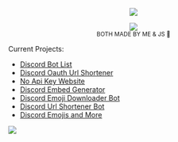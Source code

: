 
<p align="center">
  <img src="https://api.jayson.codes/api/spotify" />
</p>


<p align="center">
  <img src="https://api.jayson.codes/api/v1/github" />
  <br />
  <small>BOTH MADE BY ME & JS 💛</small>
</p>

Current Projects:
<ul>
  <li> <a href="//botlists.com">Discord Bot List</a> </li>
  <li> <a href="//dbos.me">Discord Oauth Url Shortener</a> </li>
  <li> <a href="//no-api-key.com">No Api Key Website</a> </li>
  <li> <a href="//e.dbos.me">Discord Embed Generator</a> </li>
  <li> <a href="//e-d.me">Discord Emoji Downloader Bot</a> </li>
  <li> <a href="//url-s.me">Discord Url Shortener Bot</a> </li>
  <li> <a href="//dmojis.com">Discord Emojis and More</a> </li>
</ul>

![](https://api.jayson.codes/api/v1/stats)
